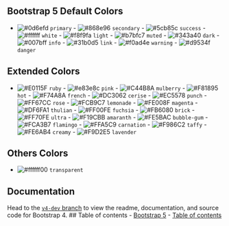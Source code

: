 <!-- <p align="center">
  <a href="https://getbootstrap.com/">
    <img
      src="./assets/logo/bootstrap+color.png"
      alt="Bootstrap logo"
      width="auto"
      height="165"
    />
  </a>
</p>

<h3 align="center">Bootstrap + Color 🌈</h3>

<p align="center">
  Bootstrap is a free and open-source CSS framework directed at responsive, mobile-first front-end web development developed by TWITTER.
  <br />
  <a href="https://getbootstrap.com/docs/5.2/"
    ><strong>Explore Bootstrap docs »</strong></a
  >
  <br />
  <br />
  Color is a free and open-source CSS which is extends Bootstrap colors.
</p>

## Table of contents

- [Table of contents](#table-of-contents)
- [Quick-Start](#quick-start)
- [What's included](#whats-included)
- [Based Colors](#based-colors)
- [Light Colors](#light-colors)
- [Dark Colors](#dark-colors)
- [Bootstrap 5 Default Colors](#bootstrap-5-default-colors)
- [Extended Colors](#extended-colors)
- [Others Colors](#others-colors)
- [Documentation](#documentation)

## Quick-Start

- Manually
  Download the `bootstrap.color.min.css` file here. It includes all dependencies. You must have include bootstrap at first.
- CDN
  - Step 1: Link Bootstrap CDN in your head tag
  ```html
  <link
    href="https://cdn.jsdelivr.net/npm/bootstrap@5.0.2/dist/css/bootstrap.min.css"
    rel="stylesheet"
  />
  ```
  - Step 2: Link this CDN (bootstrap.color.min.css)
  ```html
  <link
    href="https://cdn.jsdelivr.net/gh/rayhanalshorif133/bootstrap-color/dist/css@1.0.0/bootstrap.color.min.css"
    rel="stylesheet"
  />
  ```
  - Include Bootstrap’s CSS and JS. Place the <link> tag in the <head> for our CSS, and the <script> tag for our JavaScript bundle (including Popper for positioning dropdowns, poppers, and tooltips) before the closing </body>.
  ```html
  <!DOCTYPE html>
  <html lang="en">
    <head>
      <meta charset="utf-8" />
      <meta name="viewport" content="width=device-width, initial-scale=1" />
      <title>Bootstrap demo</title>
      <link
        href="https://cdn.jsdelivr.net/npm/bootstrap@5.2.0/dist/css/bootstrap.min.css"
        rel="stylesheet"
      />
      <link
        href="https://cdn.jsdelivr.net/gh/rayhan133/bootstrap-color/dist/css@1.0.0/bootstrap.color.min.css"
        rel="stylesheet"
      />
    </head>
    <body>
      <h1>Hello, world!</h1>
      <script src="https://cdn.jsdelivr.net/npm/bootstrap@5.2.0/dist/js/bootstrap.bundle.min.js"></script>
      <script src="https://cdn.jsdelivr.net/npm/@popperjs/core@2.11.5/dist/umd/popper.min.js"></script>
      <script src="https://cdn.jsdelivr.net/npm/bootstrap@5.2.0/dist/js/bootstrap.min.js"></script>
    </body>
  </html>
  ```

## What's included

We are providing many other classes as color property.

## Based Colors

- text-"color-name" :star: Which is provided `Text Color` Example: `text-primary`

  - <img src="./assets/class/normal/text.png" alt="Bootstrap logo" width="250" height="75"/>

```html
<span class="text-primary"> text-primary </span>
```

- bg-"color-name" :star: Which is provided `Background Color` Example: bg-primary

  - <img src="./assets/class/normal/bg.png" alt="Bootstrap logo" width="250" height="75"/>

```html
<span class="bg-primary"> bg-primary </span>
```

- bd-"color-name" :star: Which is provided `Border Color` Example: bd-primary

  - <img src="./assets/class/normal/bd.png" alt="Bootstrap logo" width="250" height="75"/>

```html
<span class="bd-primary"> bd-primary </span>
```

- btn-"color-name" :star: Which is provided `Button Color` Example: btn-primary

  - <img src="./assets/class/normal/btn.png" alt="Border Logo" width="250" height="75"/>

```html
<span class="btn-primary"> btn-primary </span>
```

- btn-outline-"color-name" :star: Which is provided `Button Outline Color with Hover Effect` Example: btn-outline-primary

  - <img src="./assets/class/normal/btn-outline.png" alt="Button outline" width="250" height="75"/> <img src="./assets/class/normal/btn-outline-hover.png" alt="Button outline hover" width="250" height="75"/>

```html
<span class="btn-outline-primary"> btn-outline-primary </span>
```

## Light Colors

- text-"color-light-name" :star: Which is provided `Text's Light Color` Example: `text-light-primary`

  - <img src="./assets/class/light/text-light.png" alt="Bootstrap logo" width="250" height="75"/>

```html
<span class="text-light-primary"> text-light-primary </span>
```

- bg-"color-light-name" :star: Which is provided `Text's Light Background Color` Example: bg-light-primary

  - <img src="./assets/class/light/bg-light.png" alt="Bootstrap light" width="250" height="75"/>

```html
<span class="bg-light-primary"> bg-light-primary </span>
```

- bd-"color-name" :star: Which is provided `Border Color` Example: bd-primary

  - <img src="./assets/class/light/bd-light.png" alt="Bootstrap light" width="250" height="75"/>

```html
<span class="bd-light-primary"> bd-light-primary </span>
```

- btn-light-"color-name" :star: Which is provided `Button Color` Example: btn-light-primary

  - <img src="./assets/class/light/btn-light.png" alt="Button light" width="250" height="75"/>

```html
<span class="btn-light-primary"> btn-light-primary </span>
```

- btn-outline-light-"color-name" :star: Which is provided `Button Outline light Color with Hover Effect` Example: btn-outline-light-primary

  - <img src="./assets/class/light/btn-outline-light.png" alt="Button outline" width="250" height="75"/> <img src="./assets/class/light/btn-outline-light-hover.png" alt="Button outline hover" width="250" height="75"/>

```html
<span class="btn-outline-light-primary"> btn-outline-light-primary </span>
```

## Dark Colors

- text-dark"color-name" :star: Which is provided `Text's Dark Color` Example: `text-dark-primary`

  - <img src="./assets/class/dark/text-dark.png" alt="Bootstrap dark primary" width="250" height="75"/>

```html
<span class="text-dark-primary"> text-dark-primary </span>
```

- bg-dark-"color-name" :star: Which is provided `Background Dark Color` Example: bg-dark-primary

  - <img src="./assets/class/dark/bg-dark.png" alt="Bootstrap logo" width="250" height="75"/>

```html
<span class="bg-dark-primary"> bg-dark-primary </span>
```

- bd-dark-"color-name" :star: Which is provided `Border Dark Color` Example: bd-dark-primary

  - <img src="./assets/class/dark/bd-dark.png" alt="Bootstrap bd dark" width="250" height="75"/>

```html
<span class="bd-dark-primary"> bd-dark-primary </span>
```

- btn-dark-"color-name" :star: Which is provided `Button Dark Color` Example: btn-dark-primary

  - <img src="./assets/class/dark/btn-dark.png" alt="Border dark Btn" width="250" height="75"/>

```html
<span class="btn-dark-primary"> btn-dark-primary </span>
```

- btn-outline-dark-"color-name" :star: Which is provided `Button Outline Dark Color with Hover Effect` Example: btn-outline-dark-primary

  - <img src="./assets/class/dark/btn-outline-dark.png" alt="Button outline dark" width="250" height="75"/> <img src="./assets/class/dark/btn-outline-dark-hover.png" alt="Button outline hover" width="250" height="75"/>

```html
<span class="btn-outline-dark-primary"> btn-outline-dark-primary </span>
``` -->

## Bootstrap 5 Default Colors

- ![#0d6efd](https://via.placeholder.com/15/0d6efd/0d6efd.png) `primary` - ![#868e96](https://via.placeholder.com/15/868e96/868e96.png) `secondary` - ![#5cb85c](https://via.placeholder.com/15/5cb85c/5cb85c.png) `success` - ![#ffffff](https://via.placeholder.com/15/ffffff/ffffff.png) `white` - ![#f8f9fa](https://via.placeholder.com/15/f8f9fa/f8f9fa.png) `light` - ![#b7bfc7](https://via.placeholder.com/15/b7bfc7/b7bfc7.png) `muted` - ![#343a40](https://via.placeholder.com/15/343a40/343a40.png) `dark` - ![#007bff](https://via.placeholder.com/15/007bff/007bff.png) `info` - ![#31b0d5](https://via.placeholder.com/15/31b0d5/31b0d5.png) `link` - ![#f0ad4e](https://via.placeholder.com/15/f0ad4e/f0ad4e.png) `warning` - ![#d9534f](https://via.placeholder.com/15/d9534f/d9534f.png) `danger`

## Extended Colors

- ![#E0115F](https://via.placeholder.com/15/E0115F/E0115F.png) `ruby` - ![#e83e8c](https://via.placeholder.com/15/e83e8c/e83e8c.png) `pink` - ![#C44B8A](https://via.placeholder.com/15/C44B8A/C44B8A.png) `mulberry` - ![#F81895](https://via.placeholder.com/15/F81895/F81895.png) `hot` - ![#F74A8A](https://via.placeholder.com/15/F74A8A/F74A8A.png) `french` - ![#DC3062](https://via.placeholder.com/15/DC3062/DC3062.png) `cerise` - ![#EC5578](https://via.placeholder.com/15/EC5578/EC5578.png) `punch` - ![#FF67CC](https://via.placeholder.com/15/FF67CC/FF67CC.png) `rose` - ![#FCB9C7](https://via.placeholder.com/15/FCB9C7/FCB9C7.png) `lemonade` - ![#FE008F](https://via.placeholder.com/15/FE008F/FE008F.png) `magenta` - ![#DF6FA1](https://via.placeholder.com/15/DF6FA1/DF6FA1.png) `thulian` - ![#FF00FE](https://via.placeholder.com/15/FF00FE/FF00FE.png) `fuchsia` - ![#FB6080](https://via.placeholder.com/15/FB6080/FB6080.png) `brick` - ![#FF70FE](https://via.placeholder.com/15/FF70FE/FF70FE.png) `ultra` - ![#F19CBB](https://via.placeholder.com/15/F19CBB/F19CBB.png) `amaranth` - ![#FE5BAC](https://via.placeholder.com/15/FE5BAC/FE5BAC.png) `bubble-gum` - ![#FCA3B7](https://via.placeholder.com/15/FCA3B7/FCA3B7.png) `flamingo` - ![#FFA5C9](https://via.placeholder.com/15/FFA5C9/FFA5C9.png) `carnation` - ![#F986C2](https://via.placeholder.com/15/F986C2/F986C2.png) `taffy` - ![#FE6AB4](https://via.placeholder.com/15/FE6AB4/FE6AB4.png) `creamy` - ![#F9D2E5](https://via.placeholder.com/15/F9D2E5/F9D2E5.png) `lavender` 

## Others Colors

- ![#ffffff00](https://via.placeholder.com/15/ffffff00/ffffff00.png) `transparent` 

## Documentation

Head to the [`v4-dev` branch](https://github.com/twbs/bootstrap/tree/v4-dev) to
view the readme, documentation, and source code for Bootstrap 4. ## Table of
contents - [Bootstrap 5](#bootstrap-5) - [Table of contents](#table-of-contents)
